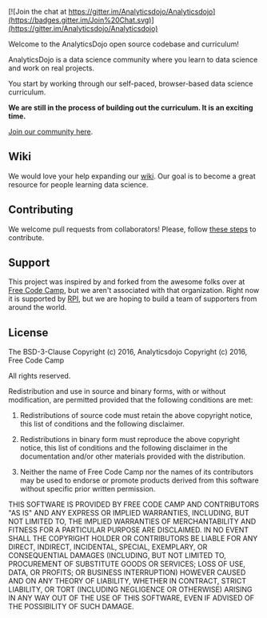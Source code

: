

[![Join the chat at https://gitter.im/Analyticsdojo/Analyticsdojo](https://badges.gitter.im/Join%20Chat.svg)](https://gitter.im/Analyticsdojo/Analyticsdojo)


Welcome to the AnalyticsDojo open source codebase and curriculum!


AnalyticsDojo is a data science community where you learn to data science and work on real projects.


You start by working through our self-paced, browser-based data science curriculum.

**We are still in the process of building out the curriculum.  It is an exciting time.** 

[Join our community here](http://www.AnalyticsDojo.com).


Wiki
------------

We would love your help expanding our [wiki](https://github.com/rpi-analytics/wiki). Our goal is to become a great resource for people learning data science.


Contributing
------------


We welcome pull requests from collaborators! Please, follow [these steps](CONTRIBUTING.md) to contribute.

Support
------------


This project was inspired by and forked from the awesome folks over at [Free Code Camp](https://github.com/FreeCodeCamp/FreeCodeCamp), but we aren't associated with that organization. Right now it is supported by [RPI](https://www.rpi.edu), but we are hoping to build a team of supporters from around the world. 



License
-------

The BSD-3-Clause
Copyright (c) 2016, Analyticsdojo
Copyright (c) 2016, Free Code Camp

All rights reserved.

Redistribution and use in source and binary forms, with or without modification, are permitted provided that the following conditions are met:

1. Redistributions of source code must retain the above copyright notice, this list of conditions and the following disclaimer.

2. Redistributions in binary form must reproduce the above copyright notice, this list of conditions and the following disclaimer in the documentation and/or other materials provided with the distribution.

3. Neither the name of Free Code Camp nor the names of its contributors may be used to endorse or promote products derived from this software without specific prior written permission.

THIS SOFTWARE IS PROVIDED BY FREE CODE CAMP AND CONTRIBUTORS "AS IS" AND ANY EXPRESS OR IMPLIED WARRANTIES, INCLUDING, BUT NOT LIMITED TO, THE IMPLIED WARRANTIES OF MERCHANTABILITY AND FITNESS FOR A PARTICULAR PURPOSE ARE DISCLAIMED. IN NO EVENT SHALL THE COPYRIGHT HOLDER OR CONTRIBUTORS BE LIABLE FOR ANY DIRECT, INDIRECT, INCIDENTAL, SPECIAL, EXEMPLARY, OR CONSEQUENTIAL DAMAGES (INCLUDING, BUT NOT LIMITED TO, PROCUREMENT OF SUBSTITUTE GOODS OR SERVICES; LOSS OF USE, DATA, OR PROFITS; OR BUSINESS INTERRUPTION) HOWEVER CAUSED AND ON ANY THEORY OF LIABILITY, WHETHER IN CONTRACT, STRICT LIABILITY, OR TORT (INCLUDING NEGLIGENCE OR OTHERWISE) ARISING IN ANY WAY OUT OF THE USE OF THIS SOFTWARE, EVEN IF ADVISED OF THE POSSIBILITY OF SUCH DAMAGE.
